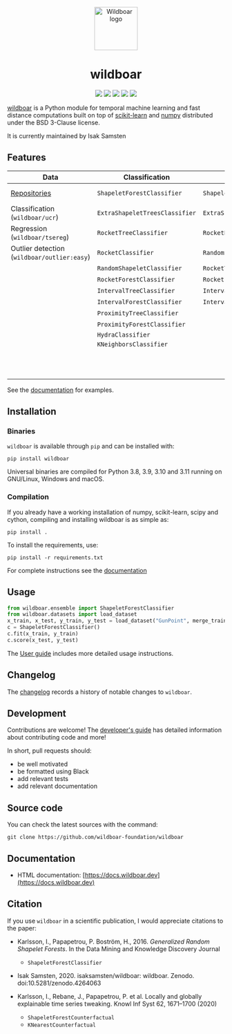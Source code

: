 </p>
<p align="center">
<img src="https://github.com/wildboar-foundation/wildboar/blob/master/.github/github-logo.png?raw=true" alt="Wildboar logo" width="100px">
</p>

<h1 align="center">wildboar</h1>

<p align="center">
	<img src="https://img.shields.io/badge/python-3.8%20|%203.9%20|%203.10-blue" />
	<img src="https://github.com/wildboar-foundation/wildboar/workflows/Build,%20test%20and%20upload%20to%20PyPI/badge.svg"/>
	<a href="https://badge.fury.io/py/wildboar"><img src="https://badge.fury.io/py/wildboar.svg" /></a>
	<a href="https://pepy.tech/project/wildboar"><img src="https://static.pepy.tech/personalized-badge/wildboar?period=total&units=international_system&left_color=black&right_color=orange&left_text=downloads" /></a>
	<a href="https://doi.org/10.5281/zenodo.4264063"><img src="https://zenodo.org/badge/DOI/10.5281/zenodo.4264063.svg" /></a>
</p>

[wildboar](https://docs.wildboar.dev/) is a Python module for temporal machine learning and fast
distance computations built on top of
[scikit-learn](https://scikit-learn.org) and [numpy](https://numpy.org)
distributed under the BSD 3-Clause license.

It is currently maintained by Isak Samsten

## Features

| **Data**                                                        | **Classification**             | **Regression**                | **Explainability**             | **Metric** | **Unsupervised**             | **Outlier**               |
| --------------------------------------------------------------- | ------------------------------ | ----------------------------- | ------------------------------ | ---------- | ---------------------------- | ------------------------- |
| [Repositories](https://wildboar.dev/master/guide/datasets.html) | `ShapeletForestClassifier`     | `ShapeletForestRegressor`     | `ShapeletForestCounterfactual` | UCR-suite  | `ShapeletForestTransform`    | `IsolationShapeletForest` |
| Classification (`wildboar/ucr`)                                 | `ExtraShapeletTreesClassifier` | `ExtraShapeletTreesRegressor` | `KNearestCounterfactual`       | MASS       | `RandomShapeletEmbedding`    |                           |
| Regression (`wildboar/tsereg`)                                  | `RocketTreeClassifier`         | `RocketRegressor`             | `PrototypeCounterfactual`      | DTW        | `RocketTransform`            |                           |
| Outlier detection (`wildboar/outlier:easy`)                     | `RocketClassifier`             | `RandomShapeletRegressor`     | `IntervalImportance`           | DDTW       | `IntervalTransform`          |                           |
|                                                                 | `RandomShapeletClassifier`     | `RocketTreeRegressor`         | `ShapeletImportance`           | WDTW       | `FeatureTransform`           |                           |
|                                                                 | `RocketForestClassifier`       | `RocketForestRegressor`       |                                | MSM        | `MatrixProfileTransform`     |                           |
|                                                                 | `IntervalTreeClassifier`       | `IntervalTreeRegressor`       |                                | TWE        | Segmentation                 |                           |
|                                                                 | `IntervalForestClassifier`     | `IntervalForestRegressor`     |                                | LCSS       | Motif discovery              |                           |
|                                                                 | `ProximityTreeClassifier`      |                               |                                | ERP        | `SAX`                        |                           |
|                                                                 | `ProximityForestClassifier`    |                               |                                | EDR        | `PAA`                        |                           |
|                                                                 | `HydraClassifier`              |                               |                                |            | `MatrixProfileTransform`     |                           |
|                                                                 | `KNeighborsClassifier`         |                               |                                |            | `HydraTransform`             |                           |
|                                                                 |                                |                               |                                |            | `KMeans` with (W)DTW support |                           |
|                                                                 |                                |                               |                                |            | `KMedoids`                   |                           |

See the [documentation](https://wildboar.dev/master/) for examples.

## Installation

### Binaries

`wildboar` is available through `pip` and can be installed with:

    pip install wildboar

Universal binaries are compiled for Python 3.8, 3.9, 3.10 and 3.11 running on
GNU/Linux, Windows and macOS.

### Compilation

If you already have a working installation of numpy, scikit-learn, scipy and cython,
compiling and installing wildboar is as simple as:

    pip install .

To install the requirements, use:

    pip install -r requirements.txt

For complete instructions see the [documentation](https://docs.wildboar.dev/master/install.html#build-and-compile-from-source)

## Usage

```python
from wildboar.ensemble import ShapeletForestClassifier
from wildboar.datasets import load_dataset
x_train, x_test, y_train, y_test = load_dataset("GunPoint", merge_train_test=False)
c = ShapeletForestClassifier()
c.fit(x_train, y_train)
c.score(x_test, y_test)
```

The [User guide](https://docs.wildboar.dev/master/guide.html) includes more
detailed usage instructions.

## Changelog

The [changelog](https://docs.wildboar.dev/master/more/whatsnew.html) records a
history of notable changes to `wildboar`.

## Development

Contributions are welcome! The [developer's
guide](https://docs.wildboar.dev/master/more/contributing.html) has detailed
information about contributing code and more!

In short, pull requests should:

- be well motivated
- be formatted using Black
- add relevant tests
- add relevant documentation

## Source code

You can check the latest sources with the command:

    git clone https://github.com/wildboar-foundation/wildboar

## Documentation

- HTML documentation: [https://docs.wildboar.dev](https://docs.wildboar.dev)

## Citation

If you use `wildboar` in a scientific publication, I would appreciate
citations to the paper:

- Karlsson, I., Papapetrou, P. Boström, H., 2016.
  _Generalized Random Shapelet Forests_. In the Data Mining and
  Knowledge Discovery Journal

  - `ShapeletForestClassifier`

- Isak Samsten, 2020. isaksamsten/wildboar: wildboar. Zenodo. doi:10.5281/zenodo.4264063
- Karlsson, I., Rebane, J., Papapetrou, P. et al.
  Locally and globally explainable time series tweaking.
  Knowl Inf Syst 62, 1671–1700 (2020)

  - `ShapeletForestCounterfactual`
  - `KNearestCounterfactual`
